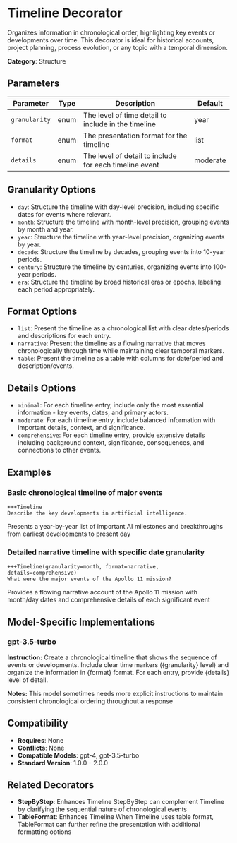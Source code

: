 # Timeline Decorator

Organizes information in chronological order, highlighting key events or developments over time. This decorator is ideal for historical accounts, project planning, process evolution, or any topic with a temporal dimension.

**Category**: Structure

## Parameters

| Parameter | Type | Description | Default |
|-----------|------|-------------|--------|
| `granularity` | enum | The level of time detail to include in the timeline | year |
| `format` | enum | The presentation format for the timeline | list |
| `details` | enum | The level of detail to include for each timeline event | moderate |

## Granularity Options

- `day`: Structure the timeline with day-level precision, including specific dates for events where relevant.
- `month`: Structure the timeline with month-level precision, grouping events by month and year.
- `year`: Structure the timeline with year-level precision, organizing events by year.
- `decade`: Structure the timeline by decades, grouping events into 10-year periods.
- `century`: Structure the timeline by centuries, organizing events into 100-year periods.
- `era`: Structure the timeline by broad historical eras or epochs, labeling each period appropriately.

## Format Options

- `list`: Present the timeline as a chronological list with clear dates/periods and descriptions for each entry.
- `narrative`: Present the timeline as a flowing narrative that moves chronologically through time while maintaining clear temporal markers.
- `table`: Present the timeline as a table with columns for date/period and description/events.

## Details Options

- `minimal`: For each timeline entry, include only the most essential information - key events, dates, and primary actors.
- `moderate`: For each timeline entry, include balanced information with important details, context, and significance.
- `comprehensive`: For each timeline entry, provide extensive details including background context, significance, consequences, and connections to other events.

## Examples

### Basic chronological timeline of major events

```
+++Timeline
Describe the key developments in artificial intelligence.
```

Presents a year-by-year list of important AI milestones and breakthroughs from earliest developments to present day

### Detailed narrative timeline with specific date granularity

```
+++Timeline(granularity=month, format=narrative, details=comprehensive)
What were the major events of the Apollo 11 mission?
```

Provides a flowing narrative account of the Apollo 11 mission with month/day dates and comprehensive details of each significant event

## Model-Specific Implementations

### gpt-3.5-turbo

**Instruction:** Create a chronological timeline that shows the sequence of events or developments. Include clear time markers ({granularity} level) and organize the information in {format} format. For each entry, provide {details} level of detail.

**Notes:** This model sometimes needs more explicit instructions to maintain consistent chronological ordering throughout a response


## Compatibility

- **Requires**: None
- **Conflicts**: None
- **Compatible Models**: gpt-4, gpt-3.5-turbo
- **Standard Version**: 1.0.0 - 2.0.0

## Related Decorators

- **StepByStep**: Enhances Timeline StepByStep can complement Timeline by clarifying the sequential nature of chronological events
- **TableFormat**: Enhances Timeline When Timeline uses table format, TableFormat can further refine the presentation with additional formatting options
